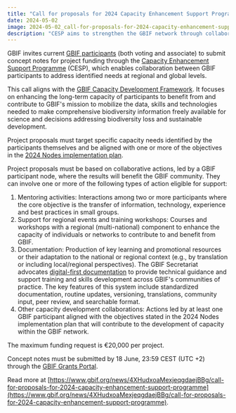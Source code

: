 ```yaml
---
title: "Call for proposals for 2024 Capacity Enhancement Support Programme"
date: 2024-05-02
image: 2024-05-02_call-for-proposals-for-2024-capacity-enhancement-support-programme.png
description: "CESP aims to strengthen the GBIF network through collaborative projects involving by Participant nodes"
---
```


GBIF invites current [GBIF participants](https://www.gbif.org/the-gbif-network) (both voting and associate) to submit concept notes for project funding through the [Capacity Enhancement Support Programme](https://www.gbif.org/programme/82219) (CESP), which enables collaboration between GBIF participants to address identified needs at regional and global levels.
 
This call aligns with the [GBIF Capacity Development Framework](https://docs.gbif.org/capacity-development-framework/en/). It focuses on enhancing the long-term capacity of participants to benefit from and contribute to GBIF's mission to mobilize the data, skills and technologies needed to make comprehensive biodiversity information freely available for science and decisions addressing biodiversity loss and sustainable development.

Project proposals must target specific capacity needs identified by the participants themselves and be aligned with one or more of the objectives in the [2024 Nodes implementation plan](https://docs.gbif.org/nodes-implementation-2024/en/).

Project proposals must be based on collaborative actions, led by a GBIF participant node, where the results will benefit the GBIF community. They can involve one or more of the following types of action eligible for support:

1. Mentoring activities: Interactions among two or more participants where the core objective is the transfer of information, technology, experience and best practices in small groups.
2. Support for regional events and training workshops: Courses and workshops with a regional (multi-national) component to enhance the capacity of individuals or networks to contribute to and benefit from GBIF.
3. Documentation: Production of key learning and promotional resources or their adaptation to the national or regional context (e.g., by translation or including local/regional perspectives). The GBIF Secretariat advocates [digital-first documentation](https://docs.gbif.org/documentation-guidelines) to provide technical guidance and support training and skills development across GBIF's communities of practice. The key features of this system include standardized documentation, routine updates, versioning, translations, community input, peer review, and searchable format.
4. Other capacity development collaborations: Actions led by at least one GBIF participant aligned with the objectives stated in the 2024 Nodes implementation plan that will contribute to the development of capacity within the GBIF network.

The maximum funding request is €20,000 per project.

Concept notes must be submitted by 18 June, 23:59 CEST (UTC +2) through the [GBIF Grants Portal](https://gbif.fluxx.io/).
 
Read more at [https://www.gbif.org/news/4XHudxoaMexjeqgdaejBBg/call-for-proposals-for-2024-capacity-enhancement-support-programme](https://www.gbif.org/news/4XHudxoaMexjeqgdaejBBg/call-for-proposals-for-2024-capacity-enhancement-support-programme).